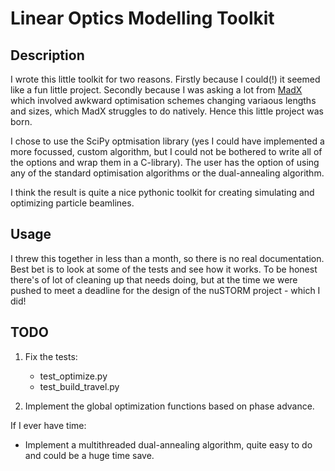
# Linear Optics Modelling Toolkit

## Description

I wrote this little toolkit for two reasons. Firstly because I could(!) it seemed like a fun little project.
Secondly because I was asking a lot from [MadX](https://mad.web.cern.ch/mad/ "Methodical Accelerator Design") which involved awkward optimisation schemes changing variaous lengths and sizes, which MadX struggles to do natively. Hence this little project was born.

I chose to use the SciPy optmisation library (yes I could have implemented a more focussed, custom algorithm, but I could not be bothered to write all of the options and wrap them in a C-library).
The user has the option of using any of the standard optimisation algorithms or the dual-annealing algorithm.

I think the result is quite a nice pythonic toolkit for creating simulating and optimizing particle beamlines.

## Usage

I threw this together in less than a month, so there is no real documentation.
Best bet is to look at some of the tests and see how it works.
To be honest there's of lot of cleaning up that needs doing, but at the time we were pushed to meet a deadline for the design of the nuSTORM project - which I did!


## TODO

1. Fix the tests:
   - test_optimize.py
   - test_build_travel.py

2. Implement the global optimization functions based on phase advance.


If I ever have time:
- Implement a multithreaded dual-annealing algorithm, quite easy to do and could be a huge time save.

